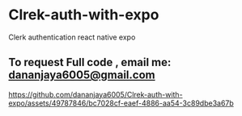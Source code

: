 # Clrek-auth-with-expo
Clerk authentication react native expo
## To request Full code , email me: dananjaya6005@gmail.com ##





https://github.com/dananjaya6005/Clrek-auth-with-expo/assets/49787846/bc7028cf-eaef-4886-aa54-3c89dbe3a67b


